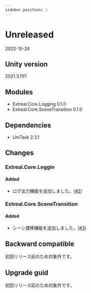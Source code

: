 ```yaml
---
sidebar_position: 1
---
```


# Unreleased

2022-10-24

## Unity version

2021.3.11f1

## Modules

- Extreal.Core.Logging 0.1.0
- Extreal.Core.SceneTransition 0.1.0

## Dependencies

- UniTask 2.3.1

## Changes

### Extreal.Core.Loggin

#### Added

- ログ出力機能を追加しました。([#2](https://github.com/extreal-dev/Extreal.Core.Logging/pull/2))

### Extreal.Core.SceneTransition

#### Added

- シーン遷移機能を追加しました。([#3](https://github.com/extreal-dev/Extreal.Core.SceneTransition/pull3))

## Backward compatible

初回リリース前のため対象外です。

## Upgrade guid

初回リリース前のため対象外です。
